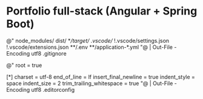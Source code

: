 # Portfolio full-stack (Angular + Spring Boot)
@"
node_modules/
dist/
**/target/
.vscode/*
!.vscode/settings.json
!.vscode/extensions.json
**/.env
**/application-*.yml
"@ | Out-File -Encoding utf8 .gitignore

@"
root = true

[*]
charset = utf-8
end_of_line = lf
insert_final_newline = true
indent_style = space
indent_size = 2
trim_trailing_whitespace = true
"@ | Out-File -Encoding utf8 .editorconfig

